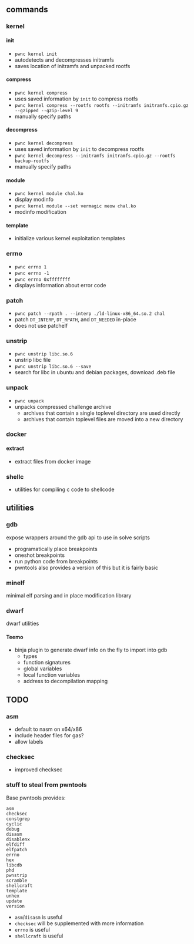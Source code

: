 ## commands

### kernel

#### init

- `pwnc kernel init`
- autodetects and decompresses initramfs
- saves location of initramfs and unpacked rootfs

#### compress

- `pwnc kernel compress`
- uses saved information by `init` to compress rootfs
- `pwnc kernel compress --rootfs rootfs --initramfs initramfs.cpio.gz --gzipped --gzip-level 9`
- manually specify paths

#### decompress

- `pwnc kernel decompress`
- uses saved information by `init` to decompress rootfs
- `pwnc kernel decompress --initramfs initramfs.cpio.gz --rootfs backup-rootfs`
- manually specify paths

#### module

- `pwnc kernel module chal.ko`
- display modinfo
- `pwnc kernel module --set vermagic meow chal.ko`
- modinfo modification

#### template

- initialize various kernel exploitation templates

### errno

- `pwnc errno 1`
- `pwnc errno -1`
- `pwnc errno 0xffffffff`
- displays information about error code

### patch

- `pwnc patch --rpath . --interp ./ld-linux-x86_64.so.2 chal`
- patch `DT_INTERP`, `DT_RPATH`, and `DT_NEEDED` in-place
- does not use patchelf

### unstrip

- `pwnc unstrip libc.so.6`
- unstrip libc file
- `pwnc unstrip libc.so.6 --save`
- search for libc in ubuntu and debian packages, download .deb file

### unpack

- `pwnc unpack`
- unpacks compressed challenge archive
  - archives that contain a single toplevel directory are used directly
  - archives that contain toplevel files are moved into a new directory

### docker

#### extract

- extract files from docker image

### shellc

- utilities for compiling c code to shellcode

## utilities

### gdb

expose wrappers around the gdb api to use in solve scripts

- programatically place breakpoints
- oneshot breakpoints
- run python code from breakpoints
- pwntools also provides a version of this but it is fairly basic

### minelf

minimal elf parsing and in place modification library

### dwarf

dwarf utilities

#### Teemo

- binja plugin to generate dwarf info on the fly to import into gdb
  - types
  - function signatures
  - global variables
  - local function variables
  - address to decompilation mapping

## TODO

### asm

- default to nasm on x64/x86
- include header files for gas?
- allow labels

### checksec

- improved checksec

### stuff to steal from pwntools

Base pwntools provides:

```
asm
checksec
constgrep
cyclic
debug
disasm
disablenx
elfdiff
elfpatch
errno
hex
libcdb
phd
pwnstrip
scramble
shellcraft
template
unhex
update
version
```

- `asm`/`disasm` is useful
- `checksec` will be supplemented with more information
- `errno` is useful
- `shellcraft` is useful

